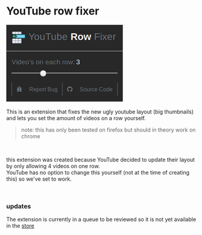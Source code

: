 # YouTube row fixer

![preview not available](preview/preview.png)

This is an extension that fixes the new ugly youtube layout (big thumbnails) 
and lets you set the amount of videos on a row yourself.

> note: this has only been tested on firefox but should in theory work on chrome

<br>

this extension was created because YouTube decided to update their layout by only allowing 4 videos on one row. <br>
YouTube has no option to change this yourself (not at the time of creating this) so we've set to work.

<br>

### updates

The extension is currently in a queue to be reviewed so it is not yet available in the [store](https://addons.mozilla.org/en-US/firefox/)
